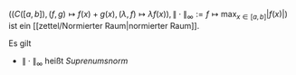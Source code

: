 $((C([a, b]), (f, g) \mapsto f(x) + g(x), (\lambda, f) \mapsto \lambda f(x)), \| \cdot \|_\infty := f \mapsto \max_{x \in [a, b]} |f(x)|)$ ist ein [[zettel/Normierter Raum|normierter Raum]].

Es gilt
- $\| \cdot \|_\infty$ heißt *Suprenumsnorm*